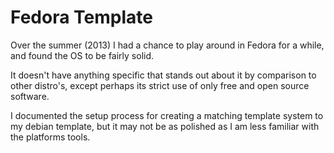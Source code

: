 
# Fedora Template

Over the summer (2013) I had a chance to play around in Fedora for a while, and found the OS to be fairly solid.

It doesn't have anything specific that stands out about it by comparison to other distro's, except perhaps its strict use of only free and open source software.

I documented the setup process for creating a matching template system to my debian template, but it may not be as polished as I am less familiar with the platforms tools.
